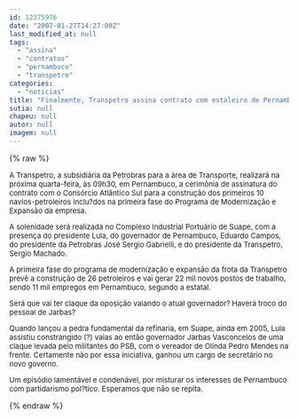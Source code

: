 ```yaml
---
id: 12375976
date: "2007-01-27T14:27:00Z"
last_modified_at: null
tags:
  - "assina"
  - "contratos"
  - "pernambuco"
  - "transpetro"
categories:
  - "noticias"
title: "Finalmente, Transpetro assina contrato com estaleiro de Pernambuco"
sutia: null
chapeu: null
autor: null
imagem: null
---
```

{% raw %}
<p><FONT size=2></p>
<p><P>A Transpetro, a subsidiária da Petrobras para a área de Transporte, realizará na próxima quarta-feira, às 09h30, em Pernambuco, a cerimônia de assinatura do contrato com o Consórcio Atlântico Sul para a construção dos primeiros 10 navios-petroleiros inclu?dos na primeira fase do Programa de Modernização e Expansão da empresa.</P></p>
<p><P>A solenidade será realizada no Complexo Industrial Portuário de Suape, com a presença do presidente Lula, do governador de Pernambuco, Eduardo Campos, do presidente da Petrobras José Sergio Gabrielli, e do presidente da Transpetro, Sergio Machado. </P></p>
<p><P>A primeira fase do programa de modernização e expansão da frota da Transpetro prevê a construção de 26 petroleiros e vai gerar 22 mil novos postos de trabalho, sendo 11 mil empregos em Pernambuco, segundo a estatal.</P></p>
<p><P>Será que vai ter claque da oposição vaiando o atual governador? Haverá troco do pessoal de Jarbas?</P></p>
<p><P>Quando lançou a pedra fundamental da refinaria, em Suape, ainda em 2005, Lula assistiu constrangido (?) vaias ao então governador Jarbas Vasconcelos de uma claque levada pelo militantes do PSB, com o vereador de Olinda Pedro Mendes na frente. Certamente não por essa iniciativa, ganhou um cargo de secretário no novo governo.</P></p>
<p><P>Um episódio lamentável e condenável, por misturar os interesses de Pernambuco com partidarismo pol?tico. Esperamos que não se repita.</P></FONT> </p>
{% endraw %}